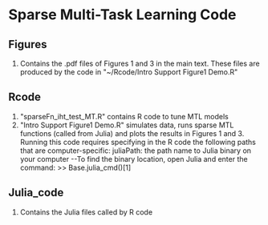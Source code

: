# Sparse Multi-Task Learning Code

## Figures 
1) Contains the .pdf files of Figures 1 and 3 in the main text. These files are produced by the code in "~/Rcode/Intro Support Figure1 Demo.R"

## Rcode
1) "sparseFn_iht_test_MT.R" contains R code to tune MTL models
2) "Intro Support Figure1 Demo.R" simulates data, runs sparse MTL functions (called from Julia) and plots the results in Figures 1 and 3. 
Running this code requires specifying in the R code the following paths that are computer-specific:
juliaPath: the path name to Julia binary on your computer
--To find the binary location, open Julia and enter the command: >> Base.julia_cmd()[1]


## Julia_code
1) Contains the Julia files called by R code

